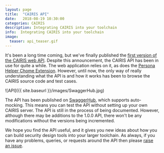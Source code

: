 ```yaml
---
layout: page
title:  "CAIRIS API"
date:   2018-08-19 10:30:00
categories: CAIRIS
description: Integrating CAIRIS into your toolchain
info:  Integrating CAIRIS into your toolchain
image:
  teaser: api_teaser.gif
---
```


It's been a long time coming, but we've finally published the [first version of the CAIRIS web API](https://app.swaggerhub.com/apis/failys/CAIRIS).  Despite this announcement, the CAIRIS API has been in use for quite a while.  The web application relies on it, as does the [Persona Helper Chome Extension]().  However, until now, the only way of really understanding what the API is and how it works has been to browse the CAIRIS source code and test cases.

![API]({{ site.baseurl }}/images/SwaggerHub.jpg)

The API has been published on [SwaggerHub](https://swagger.io), which supports auto-mocking.  This means you can test the API without setting up your own CAIRIS server.  The API is still in the process of being documented.  However, although there may be additions to the 1.0.0 API, there won't be any modifications without the versions being incremented.  

We hope you find the API useful, and it gives you new ideas about how you can build security design tools into your larger toolchain.  As always, if you have any problems, queries, or requests around the API then please [raise an issue](https://github.com/failys/cairis/issues).

